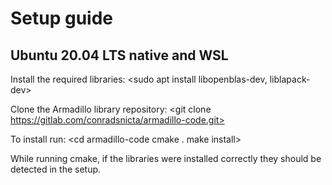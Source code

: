# Setup guide
## Ubuntu 20.04 LTS native and WSL
Install the required libraries:
<sudo apt install libopenblas-dev, liblapack-dev>

Clone the Armadillo library repository:
<git clone https://gitlab.com/conradsnicta/armadillo-code.git>

To install run:
<cd armadillo-code
cmake .
make install>

While running cmake, if the libraries were installed correctly they should be detected in the setup.

